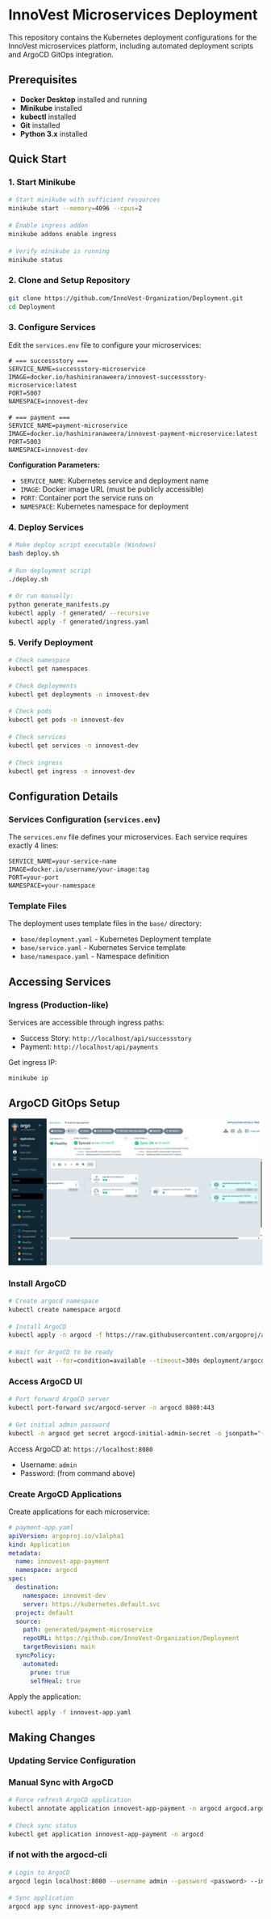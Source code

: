 # InnoVest Microservices Deployment

This repository contains the Kubernetes deployment configurations for the InnoVest microservices platform, including automated deployment scripts and ArgoCD GitOps integration.


## Prerequisites

- **Docker Desktop** installed and running
- **Minikube** installed
- **kubectl** installed
- **Git** installed
- **Python 3.x** installed

## Quick Start

### 1. Start Minikube

```bash
# Start minikube with sufficient resources
minikube start --memory=4096 --cpus=2

# Enable ingress addon
minikube addons enable ingress

# Verify minikube is running
minikube status
```

### 2. Clone and Setup Repository

```bash
git clone https://github.com/InnoVest-Organization/Deployment.git
cd Deployment
```

### 3. Configure Services

Edit the `services.env` file to configure your microservices:

```env
# === successstory ===
SERVICE_NAME=successstory-microservice
IMAGE=docker.io/hashiniranaweera/innovest-successstory-microservice:latest
PORT=5007
NAMESPACE=innovest-dev

# === payment ===
SERVICE_NAME=payment-microservice
IMAGE=docker.io/hashiniranaweera/innovest-payment-microservice:latest
PORT=5003
NAMESPACE=innovest-dev
```

**Configuration Parameters:**
- `SERVICE_NAME`: Kubernetes service and deployment name
- `IMAGE`: Docker image URL (must be publicly accessible)
- `PORT`: Container port the service runs on
- `NAMESPACE`: Kubernetes namespace for deployment

### 4. Deploy Services

```bash
# Make deploy script executable (Windows)
bash deploy.sh

# Run deployment script
./deploy.sh

# Or run manually:
python generate_manifests.py
kubectl apply -f generated/ --recursive
kubectl apply -f generated/ingress.yaml
```

### 5. Verify Deployment

```bash
# Check namespace
kubectl get namespaces

# Check deployments
kubectl get deployments -n innovest-dev

# Check pods
kubectl get pods -n innovest-dev

# Check services
kubectl get services -n innovest-dev

# Check ingress
kubectl get ingress -n innovest-dev
```

## Configuration Details

### Services Configuration (`services.env`)

The `services.env` file defines your microservices. Each service requires exactly 4 lines:

```env
SERVICE_NAME=your-service-name
IMAGE=docker.io/username/your-image:tag
PORT=your-port
NAMESPACE=your-namespace
```

### Template Files

The deployment uses template files in the `base/` directory:

- `base/deployment.yaml` - Kubernetes Deployment template
- `base/service.yaml` - Kubernetes Service template
- `base/namespace.yaml` - Namespace definition

## Accessing Services


### Ingress (Production-like)

Services are accessible through ingress paths:
- Success Story: `http://localhost/api/successstory`
- Payment: `http://localhost/api/payments`

Get ingress IP:
```bash
minikube ip
```

## ArgoCD GitOps Setup

![screencapture-localhost-8080-applications-argocd-innovest-app-payment-2025-06-14-04_57_20 (1).png](Screenshots/screencapture-localhost-8080-applications-argocd-innovest-app-payment-2025-06-14-04_57_20%20%281%29.png)

### Install ArgoCD

```bash
# Create argocd namespace
kubectl create namespace argocd

# Install ArgoCD
kubectl apply -n argocd -f https://raw.githubusercontent.com/argoproj/argo-cd/stable/manifests/install.yaml

# Wait for ArgoCD to be ready
kubectl wait --for=condition=available --timeout=300s deployment/argocd-server -n argocd
```

### Access ArgoCD UI

```bash
# Port forward ArgoCD server
kubectl port-forward svc/argocd-server -n argocd 8080:443

# Get initial admin password
kubectl -n argocd get secret argocd-initial-admin-secret -o jsonpath="{.data.password}" | base64 -d
```

Access ArgoCD at: `https://localhost:8080`
- Username: `admin`
- Password: (from command above)

### Create ArgoCD Applications

Create applications for each microservice:

```yaml
# payment-app.yaml
apiVersion: argoproj.io/v1alpha1
kind: Application
metadata:
  name: innovest-app-payment
  namespace: argocd
spec:
  destination:
    namespace: innovest-dev
    server: https://kubernetes.default.svc
  project: default
  source:
    path: generated/payment-microservice
    repoURL: https://github.com/InnoVest-Organization/Deployment
    targetRevision: main
  syncPolicy:
    automated:
      prune: true
      selfHeal: true
```

Apply the application:
```bash
kubectl apply -f innovest-app.yaml
```

##  Making Changes

### Updating Service Configuration

### Manual Sync with ArgoCD

```bash
# Force refresh ArgoCD application
kubectl annotate application innovest-app-payment -n argocd argocd.argoproj.io/refresh=normal

# Check sync status
kubectl get application innovest-app-payment -n argocd
```

### if not with the argocd-cli
```bash
# Login to ArgoCD
argocd login localhost:8080 --username admin --password <password> --insecure

# Sync application
argocd app sync innovest-app-payment
```


